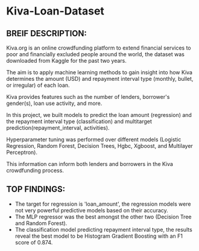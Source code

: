 # Kiva-Loan-Dataset

## BREIF DESCRIPTION:

Kiva.org is an online crowdfunding platform to extend financial services to poor and financially excluded people around the world, the dataset was downloaded from Kaggle for the past two years.

The aim is to apply machine learning methods to gain insight into how Kiva determines the amount (USD) and repayment interval type (monthly, bullet, or irregular) of each loan. 

Kiva provides features such as the number of lenders, borrower's gender(s), loan use activity, and more. 

In this project, we built models to predict the loan amount (regression) and the repayment interval type (classification) and multitarget prediction(repayment_interval, activities). 

Hyperparameter tuning was performed over different models (Logistic Regression, Random Forest, Decision Trees, Hgbc, Xgboost, and Multilayer Perceptron).

This information can inform both lenders and borrowers in the Kiva crowdfunding process. 


## TOP FINDINGS: 

- The target for regression is 'loan_amount', the regression models were not very powerful predictive models based on their accuracy. 
- The MLP regressor was the best amongst the other two (Decision Tree and Random Forest).
- The classification model predicting repayment interval type, the results reveal the best model to be Histogram Gradient Boosting with an F1 score of 0.874. 
 
